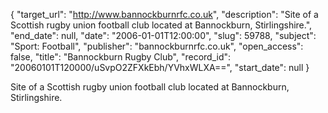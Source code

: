{
  "target_url": "http://www.bannockburnrfc.co.uk", 
  "description": "Site of a Scottish rugby union football club located at Bannockburn, Stirlingshire.", 
  "end_date": null, 
  "date": "2006-01-01T12:00:00", 
  "slug": 59788, 
  "subject": "Sport: Football", 
  "publisher": "bannockburnrfc.co.uk", 
  "open_access": false, 
  "title": "Bannockburn Rugby Club", 
  "record_id": "20060101T120000/uSvpO2ZFXkEbh/YVhxWLXA==", 
  "start_date": null
}

Site of a Scottish rugby union football club located at Bannockburn, Stirlingshire.
